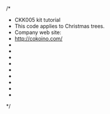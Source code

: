 

/*
 * CKK005 kit tutorial
 * This code applies to Christmas trees.
 * Company web site:
 * http://cokoino.com/
 *
 *
 *
 *
 *
 *
 *
 *
 *
 */
